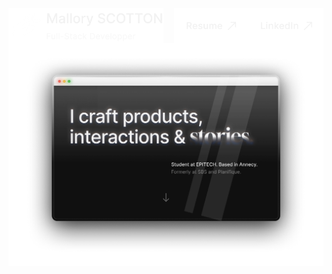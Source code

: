 <div>
  <a href="https://mscotton.framer.website" target="_blank">
    <img align="left" src="./name.png" alt="Mallory SCOTTON" height="56" />
  </a>
  <a href="https://www.linkedin.com/in/mallory-scotton" target="_blank">
    <img align="right" src="./linkedin.png" alt="LinkedIn" height="56" />
  </a>
  <a href="https://drive.google.com/file/d/1XHECHGjzjWDTqDsXx8aklQN7so_Tzj7o/view?usp=drive_link" target="_blank">
    <img align="right" src="./resume.png" alt="Resume" height="56" />
  </a>
</div>

<div>
  <img src="./hero.svg" alt="Hero" />
</div>
